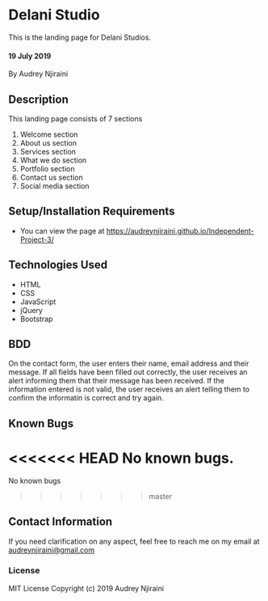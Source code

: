 # Delani Studio
This is the landing page for Delani Studios.

#### 19 July 2019
By Audrey Njiraini

## Description
This landing page consists of 7 sections
<ol>
    <li>Welcome section</li>
    <li>About us section</li>
    <li>Services section</li>
    <li>What we do section</li>
    <li>Portfolio section</li>
    <li>Contact us section</li>
    <li>Social media section</li>
</ol>

## Setup/Installation Requirements
* You can view the page at https://audreynjiraini.github.io/Independent-Project-3/

## Technologies Used
<ul>
    <li>HTML</li>
    <li>CSS</li>
    <li>JavaScript</li>
    <li>jQuery</li>
    <li>Bootstrap</li>
</ul>

## BDD
On the contact form, the user enters their name, email address and their message. If all fields have been filled out correctly, the user receives an alert informing them that their message has been received. If the information entered is not valid, the user receives an alert telling them to confirm the informatin is correct and try again.

## Known Bugs
<<<<<<< HEAD
No known bugs.
=======
No known bugs
>>>>>>> master

## Contact Information
If you need clarification on any aspect, feel free to reach me on my email at audreynjiraini@gmail.com
### License
MIT License
Copyright (c) 2019 Audrey Njiraini